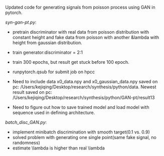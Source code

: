 Updated code for generating signals from poisson process using GAN in pytorch. 

*syn-gan-pt.py*:
- pretrain discriminator with real data from poisson distribution with constant height and fake data from poisson with another &lambda with height from gaussian distribution.
- train generator:discriminator = 2:1
- train 300 epochs, but result get stuck before 100 epoch.
- runpytorch.qsub for submit job on hpcc

- Need to include data x0_data.npy and x0_gaussian_data.npy saved on pc: /Users/kejiqing/Desktop/research/synthesis/python/data. 
  Newest result saved on pc: 
  /Users/kejiqing/Desktop/research/synthesis/python/GAN-pt/result13
- Need to figure out how to save trained model and load model with sequence used in defining architecture.

*batch_disc_GAN.py*:
- implement minibatch discrimination with smooth target(0.1 vs. 0.9)
- solved problem with generating one single point(same fake signal, no randomness)
- estimate \lambda   is higher than real \lambda  
